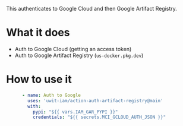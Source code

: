 This authenticates to Google Cloud and then Google Artifact Registry.

# What it does

* Auth to Google Cloud (getting an access token)
* Auth to Google Artifact Registry (`us-docker.pkg.dev`)

# How to use it

```yaml
      - name: Auth to Google
        uses: 'uwit-iam/action-auth-artifact-registry@main'
        with:
          pypi: "${{ vars.IAM_GAR_PYPI }}"
          credentials: "${{ secrets.MCI_GCLOUD_AUTH_JSON }}"
```
